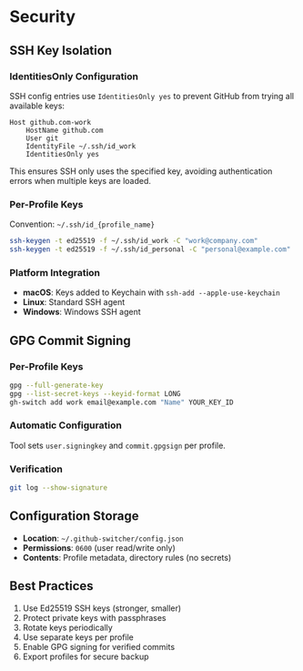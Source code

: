 # Security

## SSH Key Isolation

### IdentitiesOnly Configuration

SSH config entries use `IdentitiesOnly yes` to prevent GitHub from trying all available keys:

```
Host github.com-work
    HostName github.com
    User git
    IdentityFile ~/.ssh/id_work
    IdentitiesOnly yes
```

This ensures SSH only uses the specified key, avoiding authentication errors when multiple keys are loaded.

### Per-Profile Keys

Convention: `~/.ssh/id_{profile_name}`

```bash
ssh-keygen -t ed25519 -f ~/.ssh/id_work -C "work@company.com"
ssh-keygen -t ed25519 -f ~/.ssh/id_personal -C "personal@example.com"
```

### Platform Integration

- **macOS**: Keys added to Keychain with `ssh-add --apple-use-keychain`
- **Linux**: Standard SSH agent
- **Windows**: Windows SSH agent

## GPG Commit Signing

### Per-Profile Keys

```bash
gpg --full-generate-key
gpg --list-secret-keys --keyid-format LONG
gh-switch add work email@example.com "Name" YOUR_KEY_ID
```

### Automatic Configuration

Tool sets `user.signingkey` and `commit.gpgsign` per profile.

### Verification

```bash
git log --show-signature
```

## Configuration Storage

- **Location**: `~/.github-switcher/config.json`
- **Permissions**: `0600` (user read/write only)
- **Contents**: Profile metadata, directory rules (no secrets)

## Best Practices

1. Use Ed25519 SSH keys (stronger, smaller)
2. Protect private keys with passphrases
3. Rotate keys periodically
4. Use separate keys per profile
5. Enable GPG signing for verified commits
6. Export profiles for secure backup
